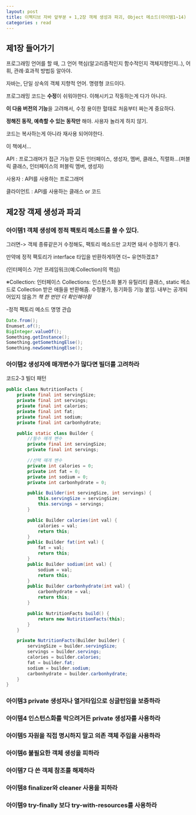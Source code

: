 ```yaml
---
layout: post
title: 이펙티브 자바 앞부분 + 1,2장 객체 생성과 파괴, Object 메소드(아이템1~14)
categories : read
---
```


## 제1장 들어가기 


프로그래밍 언어를 할 때, 그 언어 핵심(알고리즘적인지 함수적인지 객체지향인지..), 어휘, 관례·효과적 방법등 알아야.

자바는, 단일 상속의 객체 지향적 언어. 명령형 코드이다.



프로그래밍 코드는 **수정**이 쉬워야한다. 이해시키고 작동하는게 다가 아니다.

**이 다음 버전의 기능**을 고려해서, 수정 용이한 혈태로 처음부터 짜는게 중요하다.


**정해진 동작, 예측할 수 있는 동작만** 해야. 사용자 놀라게 하지 않기.

코드는 복사하는게 아니라 재사용 되어야한다.


이 책에서...

API
: 프로그래머가 접근 가능한 모든 인터페이스, 생성자, 멤버, 클래스, 직렬화...(퍼블릭 클래스, 인터페이스의 퍼블릭 멤버, 생성자)

사용자
: API를 사용하는 프로그래머

클라이언트
: API를 사용하는 클래스 or 코드

## 제2장 객제 생성과 파괴


### 아이템1 객체 생성에 정적 팩토리 메소드를 쓸 수 있다.


그러면-> 객체 종류같은거 수정해도, 팩토리 메소드만 고치면 돼서 수정하기 좋다.

만약에 정적 팩토리가 interface 타입을 반환하게하면 더~ 유연하겠죠? 

(인터페이스 기반 프레임워크(예:Collection)의 핵심)

※Collection: 인터페이스
Collections: 인스턴스화 불가 유틸리티 클래스, static 메소드로 Collection 받은 애들을 반환해줌. 수정불가, 동기화등 기능 붙임. 내부는 공개되어있지 않음.?! *책 한 번만 더 확인해야쥥*

-정적 팩토리 메소드 명명 관습
~~~java
Date.from();
Enumset.of();
BigInteger.valueOf();
Something.getInstance();
Something.getSomethingElse();
Something.newSomethingElse();
~~~

### 아이템2 생성자에 매개변수가 많다면 빌더를 고려하라

코드2-3 빌더 패턴
~~~java
public class NutritionFacts {
    private final int servingSize;
    private final int servings;
    private final int calories;
    private final int fat;
    private final int sodium;
    private final int carbonhydrate;

    public static class Builder {
        //필수 매개 변수
        private final int servingSize;
        private final int servings;

        //선택 매개 변수
        private int calories = 0;
        private int fat = 0;
        private int sodium = 0;
        private int carbonhydrate = 0;

        public Builder(int servingSize, int servings) {
            this.servingSize = servingSize;
            this.servings = servings;
        }

        public Builder calories(int val) {
            calories = val;
            return this;
        }
        public Builder fat(int val) {
            fat = val;
            return this;
        }
        public Builder sodium(int val) {
            sodium = val;
            return this;
        }
        public Builder carbonhydrate(int val) {
            carbonhydrate = val;
            return this;
        }

        public NutritionFacts build() {
            return new NutiritionFacts(this);
        }
    }

    private NutritionFacts(Builder builder) {
        servingSize = builder.servingSize;
        servings = builder.servings;
        calories = builder.calories;
        fat = builder.fat;
        sodium = builder.sodium;
        carbonhydrate = builder.carbonhydrate;
    }
}

~~~

### 아이템3 private 생성자나 열거타입으로 싱글턴임을 보증하라

### 아이템4 인스턴스화를 막으려거든 private 생성자를 사용하라

### 아이템5 자원을 직접 명시하지 말고 의존 객체 주입을 사용하라

### 아이템6 불필요한 객체 생성을 피하라

### 아이템7 다 쓴 객체 참조를 해제하라

### 아이템8 finalizer와 cleaner 사용을 피하라

### 아이템9 try-finally 보다 try-with-resources를 사용하라





